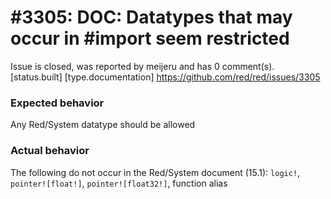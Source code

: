 
#3305: DOC: Datatypes that may occur in #import seem restricted
================================================================================
Issue is closed, was reported by meijeru and has 0 comment(s).
[status.built] [type.documentation]
<https://github.com/red/red/issues/3305>

### Expected behavior

Any Red/System datatype should be allowed
### Actual behavior

The following do not occur in the Red/System document (15.1):
`logic!`, `pointer![float!]`, `pointer![float32!]`, function alias


